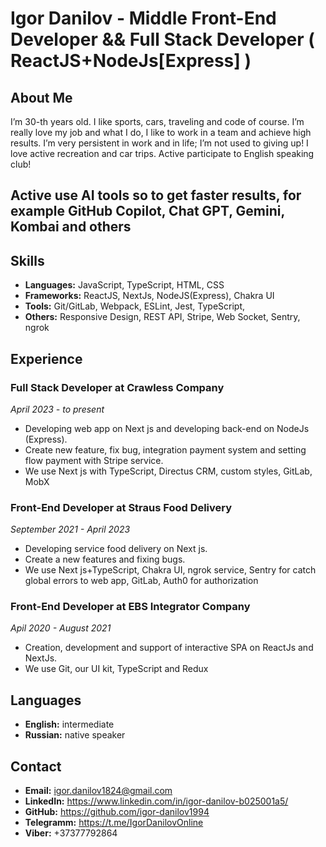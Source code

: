 # Igor Danilov - Middle Front-End Developer && Full Stack Developer ( ReactJS+NodeJs[Express] )

## About Me
I’m 30-th years old. I like sports, cars, traveling and code of course. I’m really love my job and what I do, I like to work in a team and achieve high results. I’m very persistent in work and in life; I’m not used to giving up! I love active recreation and car trips. Active participate to English speaking club! 
## Active use AI tools so to get faster results, for example GitHub Copilot, Chat GPT, Gemini, Kombai and others

## Skills
- **Languages:** JavaScript, TypeScript, HTML, CSS
- **Frameworks:** ReactJS, NextJs, NodeJS(Express), Chakra UI
- **Tools:** Git/GitLab, Webpack, ESLint, Jest, TypeScript, 
- **Others:** Responsive Design, REST API, Stripe, Web Socket, Sentry, ngrok

## Experience

### Full Stack Developer at Crawless Company
*April 2023 - to present*
- Developing web app on Next js and developing back-end on NodeJs (Express). 
- Create new feature, fix bug, integration payment system and setting flow payment with Stripe service. 
- We use Next js with TypeScript, Directus CRM, custom styles, GitLab, MobX

### Front-End Developer at Straus Food Delivery
*September 2021 - April 2023*
- Developing service food delivery on Next js. 
- Create a new features and fixing bugs. 
- We use Next js+TypeScript, Chakra UI, ngrok service, Sentry for catch global errors to web app, GitLab, Auth0 for authorization


### Front-End Developer at EBS Integrator Company
*Apil 2020 - August 2021*
- Creation, development and support of interactive SPA on ReactJs and NextJs. 
- We use Git, our UI kit, TypeScript and Redux


## Languages
- **English:** intermediate
- **Russian:** native speaker

## Contact
- **Email:** igor.danilov1824@gmail.com
- **LinkedIn:** https://www.linkedin.com/in/igor-danilov-b025001a5/
- **GitHub:** https://github.com/igor-danilov1994
- **Telegramm:** https://t.me/IgorDanilovOnline
- **Viber:** +37377792864
